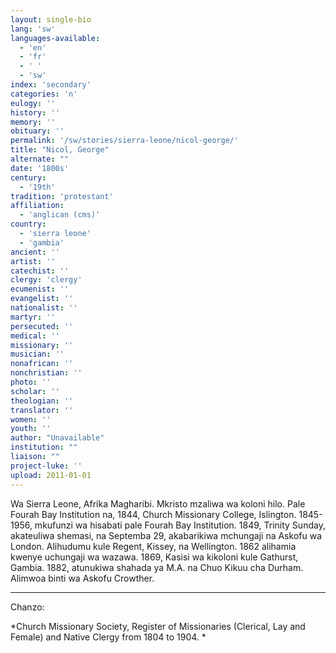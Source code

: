 ```yaml
---
layout: single-bio
lang: 'sw'
languages-available:
  - 'en'
  - 'fr'
  - ' '
  - 'sw'
index: 'secondary'
categories: 'n'
eulogy: ''
history: ''
memory: ''
obituary: ''
permalink: '/sw/stories/sierra-leone/nicol-george/'
title: "Nicol, George"
alternate: ""
date: '1800s'
century:
  - '19th'
tradition: 'protestant'
affiliation:
  - 'anglican (cms)'
country:
  - 'sierra leone'
  - 'gambia'
ancient: ''
artist: ''
catechist: ''
clergy: 'clergy'
ecumenist: ''
evangelist: ''
nationalist: ''
martyr: ''
persecuted: ''
medical: ''
missionary: ''
musician: ''
nonafrican: ''
nonchristian: ''
photo: ''
scholar: ''
theologian: ''
translator: ''
women: ''
youth: ''
author: "Unavailable"
institution: ""
liaison: ""
project-luke: ''
upload: 2011-01-01
---
```




Wa Sierra Leone, Afrika Magharibi. Mkristo mzaliwa wa koloni hilo. Pale Fourah Bay Institution na, 1844, Church Missionary College, Islington. 1845-1956, mkufunzi wa hisabati pale Fourah Bay Institution. 1849, Trinity Sunday, akateuliwa shemasi, na Septemba 29, akabarikiwa mchungaji na Askofu wa London. Alihudumu kule Regent, Kissey, na Wellington. 1862 alihamia kwenye uchungaji wa wazawa. 1869, Kasisi wa kikoloni kule Gathurst, Gambia. 1882, atunukiwa shahada ya M.A. na Chuo Kikuu cha Durham. Alimwoa binti wa Askofu Crowther.

---

Chanzo:

*Church Missionary Society, Register of Missionaries (Clerical, Lay and Female) and Native Clergy from 1804 to 1904. *

